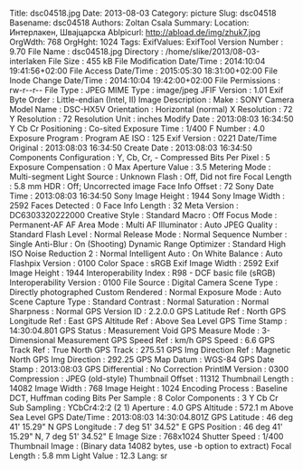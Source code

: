 Title: dsc04518.jpg
Date: 2013-08-03
Category: picture
Slug: dsc04518
Basename: dsc04518
Authors: Zoltan Csala
Summary:
Location: Интерлакен, Швајцарска
Ablpicurl: http://abload.de/img/zhuk7.jpg
OrgWdth: 768
OrgHght: 1024
Tags:
ExifValues: ExifTool Version Number : 9.70
            File Name : dsc04518.jpg
            Directory : /home/slike/2013/08-03-interlaken
            File Size : 455 kB
            File Modification Date/Time : 2014:10:04 19:41:56+02:00
            File Access Date/Time : 2015:05:30 18:31:00+02:00
            File Inode Change Date/Time : 2014:10:04 19:42:00+02:00
            File Permissions : rw-r--r--
            File Type : JPEG
            MIME Type : image/jpeg
            JFIF Version : 1.01
            Exif Byte Order : Little-endian (Intel, II)
            Image Description :
            Make : SONY
            Camera Model Name : DSC-HX5V
            Orientation : Horizontal (normal)
            X Resolution : 72
            Y Resolution : 72
            Resolution Unit : inches
            Modify Date : 2013:08:03 16:34:50
            Y Cb Cr Positioning : Co-sited
            Exposure Time : 1/400
            F Number : 4.0
            Exposure Program : Program AE
            ISO : 125
            Exif Version : 0221
            Date/Time Original : 2013:08:03 16:34:50
            Create Date : 2013:08:03 16:34:50
            Components Configuration : Y, Cb, Cr, -
            Compressed Bits Per Pixel : 5
            Exposure Compensation : 0
            Max Aperture Value : 3.5
            Metering Mode : Multi-segment
            Light Source : Unknown
            Flash : Off, Did not fire
            Focal Length : 5.8 mm
            HDR : Off; Uncorrected image
            Face Info Offset : 72
            Sony Date Time : 2013:08:03 16:34:50
            Sony Image Height : 1944
            Sony Image Width : 2592
            Faces Detected : 0
            Face Info Length : 32
            Meta Version : DC6303320222000
            Creative Style : Standard
            Macro : Off
            Focus Mode : Permanent-AF
            AF Area Mode : Multi
            AF Illuminator : Auto
            JPEG Quality : Standard
            Flash Level : Normal
            Release Mode : Normal
            Sequence Number : Single
            Anti-Blur : On (Shooting)
            Dynamic Range Optimizer : Standard
            High ISO Noise Reduction 2 : Normal
            Intelligent Auto : On
            White Balance : Auto
            Flashpix Version : 0100
            Color Space : sRGB
            Exif Image Width : 2592
            Exif Image Height : 1944
            Interoperability Index : R98 - DCF basic file (sRGB)
            Interoperability Version : 0100
            File Source : Digital Camera
            Scene Type : Directly photographed
            Custom Rendered : Normal
            Exposure Mode : Auto
            Scene Capture Type : Standard
            Contrast : Normal
            Saturation : Normal
            Sharpness : Normal
            GPS Version ID : 2.2.0.0
            GPS Latitude Ref : North
            GPS Longitude Ref : East
            GPS Altitude Ref : Above Sea Level
            GPS Time Stamp : 14:30:04.801
            GPS Status : Measurement Void
            GPS Measure Mode : 3-Dimensional Measurement
            GPS Speed Ref : km/h
            GPS Speed : 6.6
            GPS Track Ref : True North
            GPS Track : 275.51
            GPS Img Direction Ref : Magnetic North
            GPS Img Direction : 292.25
            GPS Map Datum : WGS-84
            GPS Date Stamp : 2013:08:03
            GPS Differential : No Correction
            PrintIM Version : 0300
            Compression : JPEG (old-style)
            Thumbnail Offset : 11312
            Thumbnail Length : 14082
            Image Width : 768
            Image Height : 1024
            Encoding Process : Baseline DCT, Huffman coding
            Bits Per Sample : 8
            Color Components : 3
            Y Cb Cr Sub Sampling : YCbCr4:2:2 (2 1)
            Aperture : 4.0
            GPS Altitude : 572.1 m Above Sea Level
            GPS Date/Time : 2013:08:03 14:30:04.801Z
            GPS Latitude : 46 deg 41' 15.29" N
            GPS Longitude : 7 deg 51' 34.52" E
            GPS Position : 46 deg 41' 15.29" N, 7 deg 51' 34.52" E
            Image Size : 768x1024
            Shutter Speed : 1/400
            Thumbnail Image : (Binary data 14082 bytes, use -b option to extract)
            Focal Length : 5.8 mm
            Light Value : 12.3
Lang: sr

